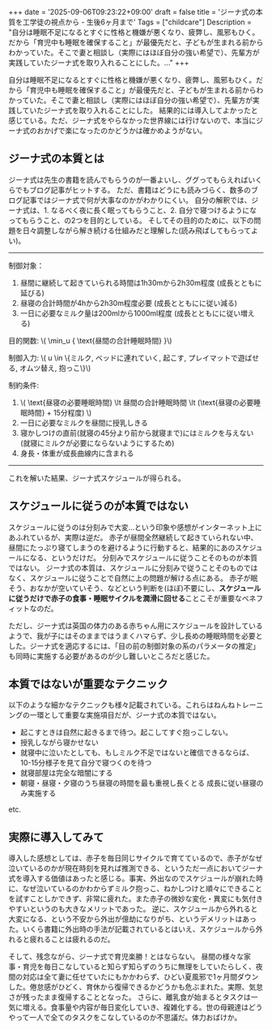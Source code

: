 +++
date = '2025-09-06T09:23:22+09:00'
draft = false
title = 'ジーナ式の本質を工学徒の視点から - 生後6ヶ月まで'
Tags = ["childcare"]
Description = "自分は睡眠不足になるとすぐに性格と機嫌が悪くなり、疲弊し、風邪もひく。だから「育児中も睡眠を確保すること」が最優先だと、子どもが生まれる前からわかっていた。そこで妻と相談し（実際にはほぼ自分の強い希望で）、先輩方が実践していたジーナ式を取り入れることにした。..."
+++

自分は睡眠不足になるとすぐに性格と機嫌が悪くなり、疲弊し、風邪もひく。だから「育児中も睡眠を確保すること」が最優先だと、子どもが生まれる前からわかっていた。そこで妻と相談し（実際にはほぼ自分の強い希望で）、先輩方が実践していたジーナ式を取り入れることにした。
結果的には導入してよかったと感じている。ただ、ジーナ式をやらなかった世界線には行けないので、本当にジーナ式のおかげで楽になったのかどうかは確かめようがない。

## ジーナ式の本質とは
ジーナ式は先生の書籍を読んでもらうのが一番よいし、ググってもらえればいくらでもブログ記事がヒットする。
ただ、書籍はどうにも読みづらく、数多のブログ記事ではジーナ式で何が大事なのかがわかりにくい。
自分の解釈では、ジーナ式は、1. なるべく夜に長く眠ってもらうこと、2. 自分で寝つけるようになってもらうこと、の2つを目的としている。
そしてその目的のために、以下の問題を日々調整しながら解き続ける仕組みだと理解した(読み飛ばしてもらってよい)。

<hr/>

制御対象：
1. 昼間に継続して起きていられる時間は1h30mから2h30m程度 (成長とともに延びる)
2. 昼寝の合計時間が4hから2h30m程度必要 (成長とともにに従い減る)
3. 一日に必要なミルク量は200mlから1000ml程度 (成長とともにに従い増える)

目的関数: \\( \min_u { \text{昼間の合計睡眠時間} }\\)

制御入力: \\( u \in \\{ミルク, ベッドに連れていく, 起こす, プレイマットで遊ばせる, オムツ替え, 抱っこ\\}\\)

制約条件:
1. \\( \text{昼寝の必要睡眠時間} \lt 昼間の合計睡眠時間 \lt (\text{昼寝の必要睡眠時間} + 15分程度) \\)
2. 一日に必要なミルクを昼間に授乳しきる
3. 寝かしつけの直前(就寝の45分より前から就寝まで)にはミルクを与えない (就寝にミルクが必要にならないようにするため)
4. 身長・体重が成長曲線内に含まれる
<hr/>

これを解いた結果、ジーナ式スケジュールが得られる。

## スケジュールに従うのが本質ではない
スケジュールに従うのは分刻みで大変…という印象や感想がインターネット上にあふれているが、実際は逆だ。
赤子が昼間全然継続して起きていられない中、昼間にたっぷり寝てしまうのを避けるように行動すると、結果的にあのスケジュールになる、というだけだ。
分刻みでスケジュールに従うことそのものが本質ではない。
ジーナ式の本質は、スケジュールに分刻みで従うことそのものではなく、スケジュールに従うことで自然に上の問題が解ける点にある。
赤子が眠そう、おなかが空いていそう、などという判断を(ほぼ)不要にし、**スケジュールに従うだけで赤子の食事・睡眠サイクルを潤滑に回せる**ことこそが重要なベネフィットなのだ。

ただし、ジーナ式は英国の体力のある赤ちゃん用にスケジュールを設計しているようで、我が子にはそのままではうまくハマらず、少し長めの睡眠時間を必要とした。ジーナ式を適応するには、「目の前の制御対象の系のパラメータの推定」も同時に実施する必要があるのが少し難しいところだと感じた。

## 本質ではないが重要なテクニック
以下のような細かなテクニックも様々記載されている。これらはねんねトレーニングの一環として重要な実施項目だが、ジーナ式の本質ではない。
- 起こすときは自然に起きるまで待つ。起こしてすぐ抱っこしない。
- 授乳しながら寝かせない
- 就寝中に泣いたとしても、もしミルク不足ではないと確信できるならば、10-15分様子を見て自分で寝つくのを待つ
- 就寝部屋は完全な暗闇にする
- 朝寝・昼寝・夕寝のうち昼寝の時間を最も重視し長くとる  成長に従い昼寝のみ実施する

etc.

## 実際に導入してみて
導入した感想としては、赤子を毎日同じサイクルで育てているので、赤子がなぜ泣いているのかが現在時刻を見れば推測できる、というただ一点においてジーナ式を導入する価値はあったと感じる。事実、外出なのでスケジュールが崩れた時に、なぜ泣いているのかわからずミルク抱っこ、ねかしつけと順々にできることを試すことしかできず、非常に疲れた。また赤子の微妙な変化・異変にも気付きやすいというのも大きなメリットであった。
逆に、スケジュールから外れると大変になる、という不安から外出が億劫になりがち、というデメリットはあった。いくら書籍に外出時の手法が記載されているとはいえ、スケジュールから外れると疲れることは疲れるのだ。

そして、残念ながら、ジーナ式で育児楽勝！とはならない。
昼間の様々な家事・育児を毎日こなしていると知らず知らずのうちに無理をしていたらしく、夜間の対応は全て妻に任せていたにもかかわらず、ひどい夏風邪で1ヶ月間ダウンした。倦怠感がひどく、育休から復帰できるかどうかも危ぶまれた。実際、気怠さが残ったまま復帰することとなった。
さらに、離乳食が始まるとタスクは一気に増える。食事量や内容が毎日変化していき、複雑化する。世の母親達はどうやって一人で全てのタスクをこなしているのか不思議だ。体力おばけか。
